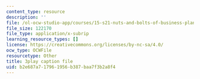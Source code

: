 ```yaml
---
content_type: resource
description: ''
file: /ol-ocw-studio-app/courses/15-s21-nuts-and-bolts-of-business-plans-january-iap-2014/b2e687a717961956b387baa7f3b2a8f4_b9Yyj3htBLE.srt
file_size: 122170
file_type: application/x-subrip
learning_resource_types: []
license: https://creativecommons.org/licenses/by-nc-sa/4.0/
ocw_type: OCWFile
resourcetype: Other
title: 3play caption file
uid: b2e687a7-1796-1956-b387-baa7f3b2a8f4
---
```

